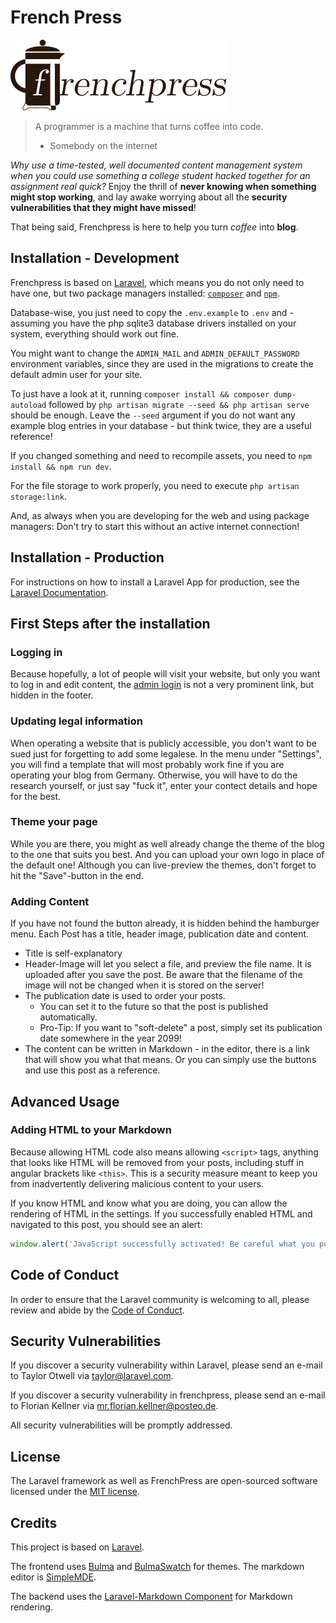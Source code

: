 # French Press

![French Press Logo](storage/app/example_images/logo.svg)


> A programmer is a machine that turns coffee into code.
>   - Somebody on the internet

_Why use a time-tested, well documented content management system when you could use something a college student hacked together for an assignment real quick?_
Enjoy the thrill of **never knowing when something might stop working**, and lay awake worrying about all the **security vulnerabilities that they might have missed**!

That being said, Frenchpress is here to help you turn _coffee_ into **blog**.


## Installation - Development
Frenchpress is based on [Laravel](https://laravel.com), which means you do not only need to have one, but two package managers installed: [`composer`](https://getcomposer.org) and [`npm`](https://npmjs.org).

Database-wise, you just need to copy the `.env.example` to `.env` and - assuming you have the php sqlite3 database drivers installed on your system, everything should work out fine.

You might want to change the `ADMIN_MAIL` and `ADMIN_DEFAULT_PASSWORD` environment variables, since they are used in the migrations to create the default admin user for your site.

To just have a look at it, running `composer install && composer dump-autoload` followed by `php artisan migrate --seed && php artisan serve` should be enough. Leave the `--seed` argument if you do not want any example blog entries in your database - but think twice, they are a useful reference!

If you changed something and need to recompile assets, you need to `npm install && npm run dev`.

For the file storage to work properly, you need to execute `php artisan storage:link`.

And, as always when you are developing for the web and using package managers: Don't try to start this without an active internet connection!

## Installation - Production

For instructions on how to install a Laravel App for production, see
the [Laravel Documentation](https://laravel.com/docs/8.x/deployment).

## First Steps after the installation

### Logging in

Because hopefully, a lot of people will visit your website, but only you want to log in and edit content, the [admin login](/login) is not a very prominent link, but hidden in the footer.

### Updating legal information

When operating a website that is publicly accessible, you don't want to be sued just for forgetting to add some legalese. In the menu under "Settings", you will find a template that will most probably work fine if you are operating your blog from Germany. Otherwise, you will have to do the research yourself, or just say "fuck it", enter your contect details and hope for the best.

### Theme your page

While you are there, you might as well already change the theme of the blog to the one that suits you best. And you can upload your own logo in place of the default one! Although you can live-preview the themes, don't forget to hit the "Save"-button in the end.

### Adding Content

If you have not found the button already, it is hidden behind the hamburger menu. Each Post has a title, header image, publication date and content.
- Title is self-explanatory
- Header-Image will let you select a file, and preview the file name. It is uploaded after you save the post. Be aware that the filename of the image will not be changed when it is stored on the server!
- The publication date is used to order your posts.
  - You can set it to the future so that the post is published automatically.
  -  Pro-Tip: If you want to "soft-delete" a post, simply set its publication date somewhere in the year 2099!
- The content can be written in Markdown - in the editor, there is a link that will show you what that means. Or you can simply use the buttons and use this post as a reference.

## Advanced Usage

### Adding HTML to your Markdown

Because allowing HTML code also means allowing `<script>` tags, anything that looks like HTML will be removed from your posts, including stuff in angular brackets like `<this>`. This is a security measure meant to keep you from inadvertently delivering malicious content to your users.

If you know HTML and know what you are doing, you can allow the rendering of HTML in the settings. If you successfully enabled HTML and navigated to this post, you should see an alert:

```js
window.alert('JavaScript successfully activated! Be careful what you put in your posts now!');
```

<script>
	window.alert('JavaScript successfully activated! Be careful what you put in your posts now!');
</script>

## Code of Conduct

In order to ensure that the Laravel community is welcoming to all, please review and abide by the [Code of Conduct](https://laravel.com/docs/contributions#code-of-conduct).

## Security Vulnerabilities

If you discover a security vulnerability within Laravel, please send an e-mail to Taylor Otwell via [taylor@laravel.com](mailto:taylor@laravel.com).

If you discover a security vulnerability in frenchpress, please send
an e-mail to Florian Kellner via [mr.florian.kellner@posteo.de](mailto:mr.florian.kellner@posteo.de?subject=FrenchPress%20Security%20Vulnerability&content=Please%20describe).

All security vulnerabilities will be promptly addressed.

## License

The Laravel framework as well as FrenchPress are open-sourced software licensed under the [MIT license](https://opensource.org/licenses/MIT).

## Credits

This project is based on [Laravel](https://laravel.com).

The frontend uses [Bulma](https://bulma.io) and [BulmaSwatch](https://jenil.github.io/bulmaswatch) for themes. The markdown editor is [SimpleMDE](https://simplemde.com).

The backend uses the [Laravel-Markdown Component](https://spatie.be/docs/laravel-markdown/v1/installation-setup) for Markdown rendering.
